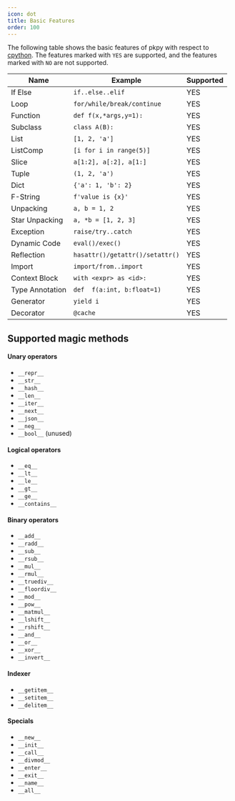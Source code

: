 ```yaml
---
icon: dot
title: Basic Features
order: 100
---
```


The following table shows the basic features of pkpy with respect to [cpython](https://github.com/python/cpython).
The features marked with `YES` are supported, and the features marked with `NO` are not supported.

| Name            | Example                         | Supported |
| --------------- | ------------------------------- | --------- |
| If Else         | `if..else..elif`                | YES       |
| Loop            | `for/while/break/continue`      | YES       |
| Function        | `def f(x,*args,y=1):`           | YES       |
| Subclass        | `class A(B):`                   | YES       |
| List            | `[1, 2, 'a']`                   | YES       |
| ListComp        | `[i for i in range(5)]`         | YES       |
| Slice           | `a[1:2], a[:2], a[1:]`          | YES       |
| Tuple           | `(1, 2, 'a')`                   | YES       |
| Dict            | `{'a': 1, 'b': 2}`              | YES       |
| F-String        | `f'value is {x}'`               | YES       |
| Unpacking       | `a, b = 1, 2`                   | YES       |
| Star Unpacking  | `a, *b = [1, 2, 3]`             | YES       |
| Exception       | `raise/try..catch`              | YES       |
| Dynamic Code    | `eval()/exec()`                 | YES       |
| Reflection      | `hasattr()/getattr()/setattr()` | YES       |
| Import          | `import/from..import`           | YES       |
| Context Block   | `with <expr> as <id>:`          | YES       |
| Type Annotation | `def  f(a:int, b:float=1)`      | YES       |
| Generator       | `yield i`                       | YES       |
| Decorator       | `@cache`                        | YES       |

## Supported magic methods

#### Unary operators

+ `__repr__`
+ `__str__`
+ `__hash__`
+ `__len__`
+ `__iter__`
+ `__next__`
+ `__json__`
+ `__neg__`
+ `__bool__` (unused)

#### Logical operators

+ `__eq__`
+ `__lt__`
+ `__le__`
+ `__gt__`
+ `__ge__`
+ `__contains__`

#### Binary operators

+ `__add__`
+ `__radd__`
+ `__sub__`
+ `__rsub__`
+ `__mul__`
+ `__rmul__`
+ `__truediv__`
+ `__floordiv__`
+ `__mod__`
+ `__pow__`
+ `__matmul__`
+ `__lshift__`
+ `__rshift__`
+ `__and__`
+ `__or__`
+ `__xor__`
+ `__invert__`

#### Indexer

+ `__getitem__`
+ `__setitem__`
+ `__delitem__`

#### Specials

+ `__new__`
+ `__init__`
+ `__call__`
+ `__divmod__`
+ `__enter__`
+ `__exit__`
+ `__name__`
+ `__all__`
